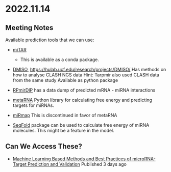 # 2022.11.14


## Meeting Notes

Available prediction tools that we can use:
- [miTAR](https://github.com/tjgu/miTAR)
	- This is available as a conda package.
- [DMISO](https://www.nature.com/articles/s41598-022-14890-8), https://hulab.ucf.edu/research/projects/DMISO/
Has methods on how to analyse CLASH NGS data
Hint: Tarpmir also used CLASH data from the same study
Available as python package

- [RPmirDIP](https://borealisdata.ca/dataset.xhtml?persistentId=doi:10.5683/SP2/LD8JKJ) has a data dump of predicted mRNA - miRNA interactions

- [metaRNA](https://github.com/prashnts/metaRNA)
Python library for calculating free energy and predicting targets for miRNAs.

- [miRmap](https://github.com/prashnts/mirmap)
This is discontinued in favor of metaRNA

- [SeqFold](https://pypi.org/project/seqfold/) package can be used to calculate free energy of miRNA molecules. This might be a feature in the model.

## Can We Access These?

- [Machine Learning Based Methods and Best Practices of microRNA-Target Prediction and Validation](https://pubmed.ncbi.nlm.nih.gov/36352212/)
Published 3 days ago
